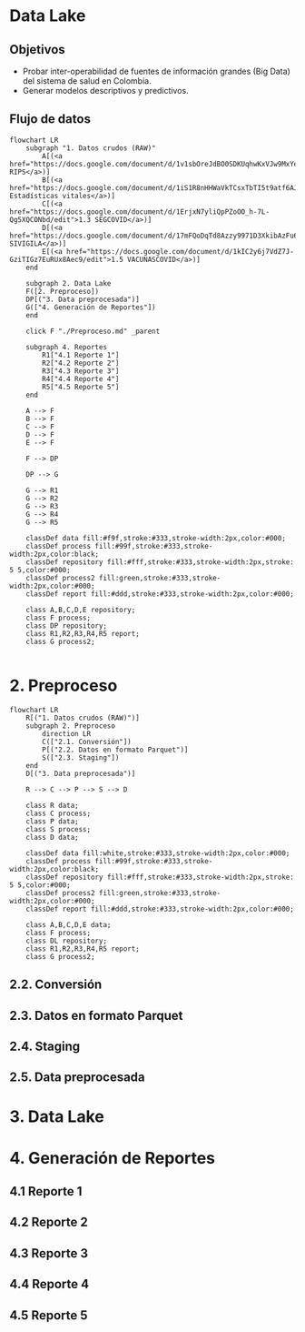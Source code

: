# Data Lake

## Objetivos
- Probar inter-operabilidad de fuentes de información grandes (Big Data) del sistema de salud en Colombia.
- Generar modelos descriptivos y predictivos. 

## Flujo de datos
```mermaid
flowchart LR
    subgraph "1. Datos crudos (RAW)"
        A[(<a href="https://docs.google.com/document/d/1v1sbOreJdBO0SDKUqhwKxVJw9MxYego8/edit">1.1 RIPS</a>)]
        B[(<a href="https://docs.google.com/document/d/1iS1R8nHHWaVkTCsxTbTI5t9atf6AJeuR/edit">1.2 Estadísticas vitales</a>)]
        C[(<a href="https://docs.google.com/document/d/1ErjxN7yliQpPZoOO_h-7L-Qg5XQCONbd/edit">1.3 SEGCOVID</a>)]
        D[(<a href="https://docs.google.com/document/d/17mFQoDqTd8Azzy9971D3XkibAzFu6egv/edit">1.4 SIVIGILA</a>)]
        E[(<a href="https://docs.google.com/document/d/1kIC2y6j7VdZ7J-GziTIGz7EuRUx8Aec9/edit">1.5 VACUNASCOVID</a>)]
    end

    subgraph 2. Data Lake
    F([2. Preproceso])
    DP[("3. Data preprocesada")]
    G(["4. Generación de Reportes"])
    end

    click F "./Preproceso.md" _parent

    subgraph 4. Reportes
        R1["4.1 Reporte 1"]
        R2["4.2 Reporte 2"]
        R3["4.3 Reporte 3"]
        R4["4.4 Reporte 4"]
        R5["4.5 Reporte 5"]
    end

    A --> F
    B --> F
    C --> F
    D --> F
    E --> F

    F --> DP
    
    DP --> G

    G --> R1
    G --> R2
    G --> R3
    G --> R4
    G --> R5

    classDef data fill:#f9f,stroke:#333,stroke-width:2px,color:#000;
    classDef process fill:#99f,stroke:#333,stroke-width:2px,color:black;
    classDef repository fill:#fff,stroke:#333,stroke-width:2px,stroke: 5 5,color:#000;
    classDef process2 fill:green,stroke:#333,stroke-width:2px,color:#000;
    classDef report fill:#ddd,stroke:#333,stroke-width:2px,color:#000;

    class A,B,C,D,E repository;
    class F process;
    class DP repository;
    class R1,R2,R3,R4,R5 report;
    class G process2;


```

# 2. Preproceso
```mermaid
flowchart LR
    R[("1. Datos crudos (RAW)")]
    subgraph 2. Preproceso
        direction LR
        C(["2.1. Conversión"])
        P[("2.2. Datos en formato Parquet")]
        S(["2.3. Staging"])
    end
    D[("3. Data preprocesada")]

    R --> C --> P --> S --> D

    class R data;
    class C process;
    class P data;
    class S process;
    class D data;

    classDef data fill:white,stroke:#333,stroke-width:2px,color:#000;
    classDef process fill:#99f,stroke:#333,stroke-width:2px,color:black;
    classDef repository fill:#fff,stroke:#333,stroke-width:2px,stroke: 5 5,color:#000;
    classDef process2 fill:green,stroke:#333,stroke-width:2px,color:#000;
    classDef report fill:#ddd,stroke:#333,stroke-width:2px,color:#000;

    class A,B,C,D,E data;
    class F process;
    class DL repository;
    class R1,R2,R3,R4,R5 report;
    class G process2;    

```
## 2.2. Conversión
## 2.3. Datos en formato Parquet
## 2.4. Staging
## 2.5. Data preprocesada

# 3. Data Lake
# 4. Generación de Reportes
## 4.1 Reporte 1
## 4.2 Reporte 2
## 4.3 Reporte 3
## 4.4 Reporte 4
## 4.5 Reporte 5


